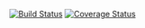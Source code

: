 [![Build 
Status](https://travis-ci.org/TheSevaOne/TestS/gtest-master.svg?branch=master)](https://travis-ci.org/TheSevaOne/TestS/gtest-master)
[![Coverage Status](https://coveralls.io/repos/seekerk/gtest/badge.svg?branch=master)](https://coveralls.io/github/seekerk/gtest?branch=master)
